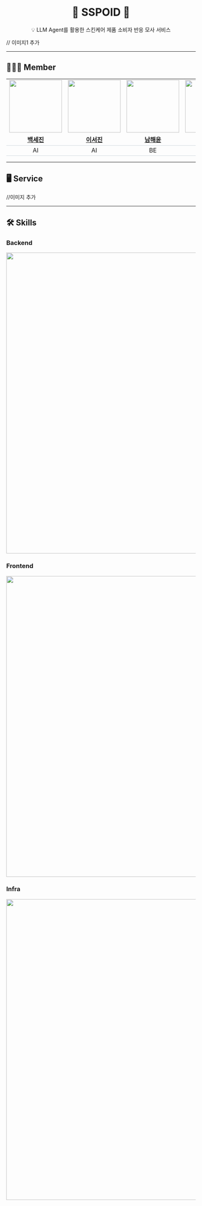 <h1 align="center">🧴 SSPOID 🧴</h1>

<p align="center">
  💡 LLM Agent를 활용한 스킨케어 제품 소비자 반응 모사 서비스
</p>

// 이미지1 추가

---

## 🙋🏻‍♀️ Member

<table>
  <tbody>
    <!-- 사진 -->
    <tr>
      <td align="center"><img src="https://github.com/user-attachments/assets/863f36f9-1efb-4788-a0b0-6c124a7475a6" width="140px" /></td>
      <td align="center"><img src="https://github.com/user-attachments/assets/5b2e0abf-c832-4f59-9429-0a7997fa0301" width="140px" /></td>
      <td align="center"><img src="https://github.com/user-attachments/assets/41446a8d-737a-4d88-b24e-9163b0bf508a" width="140px" /></td>
      <td align="center"><img src="https://github.com/user-attachments/assets/ae0fb3b1-b74f-4963-ba89-0ff21204098c" width="140px" /></td>
      <td align="center"><img src="https://github.com/user-attachments/assets/84bb8435-802c-4cf1-a917-44afe6f547df" width="140px" /></td>
    </tr>
    <!-- 이름 -->
    <tr style="border-bottom: 1px solid #d0d7de;">
      <td align="center"><a href="https://github.com/whitesejin"><b>백세진</b></a></td>
      <td align="center"><a href="https://github.com/leeseojin"><b>이서진</b></a></td>
      <td align="center"><a href="https://github.com/haeyoon1"><b>남해윤</b></a></td>
      <td align="center"><a href="https://github.com/seomikyung"><b>서미경</b></a></td>
      <td align="center"><a href="https://github.com/jangseohyun"><b>장서현</b></a></td>
    </tr>
    <!-- 역할 -->
    <tr style="border-bottom: 1px solid #d0d7de;">
      <td align="center">AI</td>
      <td align="center">AI</td>
      <td align="center">BE</td>
      <td align="center">FE</td>
      <td align="center">FE</td>
    </tr>
  </tbody>
</table>



---

## 🖥️ Service
//이미지 추가

---

## 🛠 Skills

### Backend
<img src="https://github.com/user-attachments/assets/d4272764-b3dc-4022-b9bd-21bacd53dd45" width="800px" />


### Frontend
<img src="https://github.com/user-attachments/assets/295ac45a-bba4-45b1-bfc1-2118d24ea1f5" width="800px" />


### Infra
<img src="https://github.com/user-attachments/assets/2ca93309-ec35-411a-8557-4922d2b62a3a" width="800px" />


